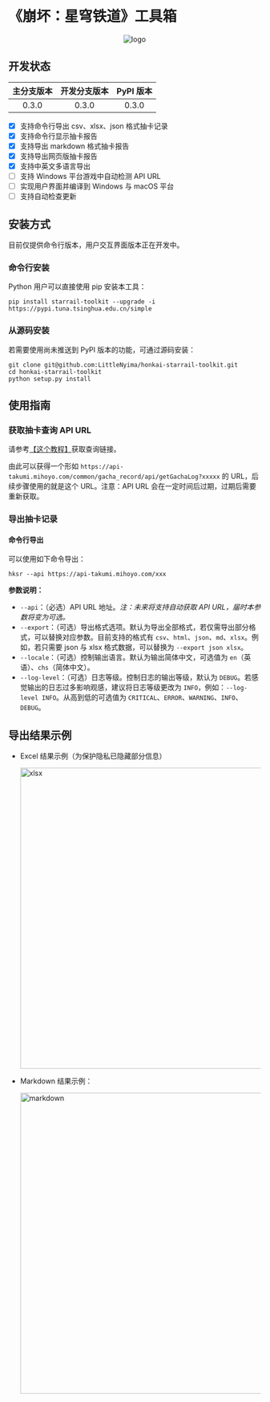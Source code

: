 # 《崩坏：星穹铁道》工具箱

<div align="center">
<img src="https://s1.ax1x.com/2023/04/30/p98Cv26.png" alt="logo" />
</div>

## 开发状态

| 主分支版本 | 开发分支版本 | PyPI 版本 |
| :--------: | :----------: | :-------: |
|   0.3.0    |    0.3.0     |   0.3.0   |

- [x] 支持命令行导出 csv、xlsx、json 格式抽卡记录
- [x] 支持命令行显示抽卡报告
- [x] 支持导出 markdown 格式抽卡报告
- [x] 支持导出网页版抽卡报告
- [x] 支持中英文多语言导出
- [ ] 支持 Windows 平台游戏中自动检测 API URL
- [ ] 实现用户界面并编译到 Windows 与 macOS 平台
- [ ] 支持自动检查更新

## 安装方式

目前仅提供命令行版本，用户交互界面版本正在开发中。

### 命令行安装

Python 用户可以直接使用 pip 安装本工具：

```shell
pip install starrail-toolkit --upgrade -i https://pypi.tuna.tsinghua.edu.cn/simple
```

### 从源码安装

若需要使用尚未推送到 PyPI 版本的功能，可通过源码安装：

```shell
git clone git@github.com:LittleNyima/honkai-starrail-toolkit.git
cd honkai-starrail-toolkit
python setup.py install
```

## 使用指南

### 获取抽卡查询 API URL

请参考[【这个教程】](docs/how-to-get-api-url.md)获取查询链接。

由此可以获得一个形如 `https://api-takumi.mihoyo.com/common/gacha_record/api/getGachaLog?xxxxx` 的 URL，后续步骤使用的就是这个 URL。注意：API URL 会在一定时间后过期，过期后需要重新获取。

### 导出抽卡记录

#### 命令行导出

可以使用如下命令导出：

```shell
hksr --api https://api-takumi.mihoyo.com/xxx
```

**参数说明：**

- `--api`：（必选）API URL 地址。*注：未来将支持自动获取 API URL，届时本参数将变为可选。*
- `--export`：（可选）导出格式选项。默认为导出全部格式，若仅需导出部分格式，可以替换对应参数。目前支持的格式有 `csv`、`html`、`json`、`md`、`xlsx`。例如，若只需要 json 与 xlsx 格式数据，可以替换为 `--export json xlsx`。
- `--locale`：（可选）控制输出语言。默认为输出简体中文，可选值为 `en`（英语）、`chs`（简体中文）。
- `--log-level`：（可选）日志等级。控制日志的输出等级，默认为 `DEBUG`。若感觉输出的日志过多影响观感，建议将日志等级更改为 `INFO`，例如：`--log-level INFO`。从高到低的可选值为 `CRITICAL`、`ERROR`、`WARNING`、`INFO`、`DEBUG`。

## 导出结果示例

- Excel 结果示例（为保护隐私已隐藏部分信息）

  <img src="https://s1.ax1x.com/2023/05/02/p9GJKts.png" alt="xlsx" style="width: 600px;" />

- Markdown 结果示例：

  <img src="https://s1.ax1x.com/2023/05/02/p9GYNKf.png" alt="markdown" style="width: 600px;" />
